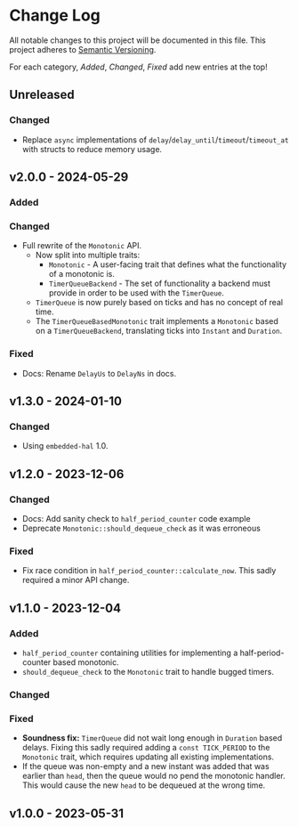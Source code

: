 # Change Log

All notable changes to this project will be documented in this file.
This project adheres to [Semantic Versioning](http://semver.org/).

For each category, *Added*, *Changed*, *Fixed* add new entries at the top!

## Unreleased

### Changed

- Replace `async` implementations of `delay`/`delay_until`/`timeout`/`timeout_at` with structs to reduce memory usage.

## v2.0.0 - 2024-05-29

### Added

### Changed

- Full rewrite of the `Monotonic` API.
    - Now split into multiple traits:
        - `Monotonic` - A user-facing trait that defines what the functionality of a monotonic is.
        - `TimerQueueBackend` - The set of functionality a backend must provide in order to be used with the `TimerQueue`.
    - `TimerQueue` is now purely based on ticks and has no concept of real time.
    - The `TimerQueueBasedMonotonic` trait implements a `Monotonic` based on a `TimerQueueBackend`, translating ticks into `Instant` and `Duration`.

### Fixed

- Docs: Rename `DelayUs` to `DelayNs` in docs.

## v1.3.0 - 2024-01-10

### Changed

- Using `embedded-hal` 1.0.

## v1.2.0 - 2023-12-06

### Changed

- Docs: Add sanity check to `half_period_counter` code example
- Deprecate `Monotonic::should_dequeue_check` as it was erroneous

### Fixed

- Fix race condition in `half_period_counter::calculate_now`.
  This sadly required a minor API change.

## v1.1.0 - 2023-12-04

### Added

- `half_period_counter` containing utilities for implementing a half-period-counter based monotonic.
- `should_dequeue_check` to the `Monotonic` trait to handle bugged timers.

### Changed

### Fixed

- **Soundness fix:** `TimerQueue` did not wait long enough in `Duration` based delays. Fixing this sadly required adding a `const TICK_PERIOD` to the `Monotonic` trait, which requires updating all existing implementations.
- If the queue was non-empty and a new instant was added that was earlier than `head`, then the queue would no pend the monotonic handler. This would cause the new `head` to be dequeued at the wrong time.

## v1.0.0 - 2023-05-31
